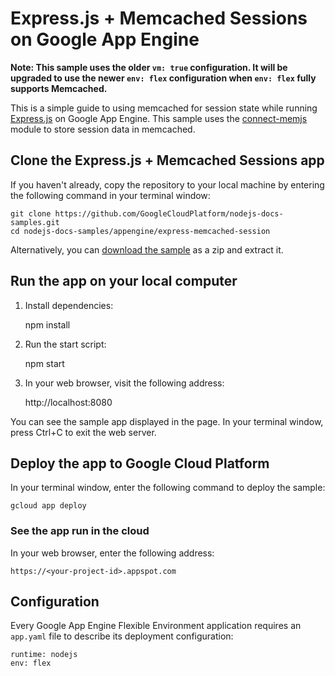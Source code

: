 # Express.js + Memcached Sessions on Google App Engine

**Note: This sample uses the older `vm: true` configuration. It will be upgraded
to use the newer `env: flex` configuration when `env: flex` fully supports
Memcached.**

This is a simple guide to using memcached for session state while running
[Express.js](http://expressjs.com/) on Google App Engine. This sample uses the
[connect-memjs](https://github.com/liamdon/connect-memjs) module to store
session data in memcached.

## Clone the Express.js + Memcached Sessions app

If you haven't already, copy the repository to your local machine by entering
the following command in your terminal window:

    git clone https://github.com/GoogleCloudPlatform/nodejs-docs-samples.git
    cd nodejs-docs-samples/appengine/express-memcached-session

Alternatively, you can [download the sample][download] as a zip and extract it.

## Run the app on your local computer

1. Install dependencies:

    npm install

1. Run the start script:

    npm start

1. In your web browser, visit the following address:

    http://localhost:8080

You can see the sample app displayed in the page. In your terminal window, press
Ctrl+C to exit the web server.

## Deploy the app to Google Cloud Platform

In your terminal window, enter the following command to deploy the sample:

    gcloud app deploy

### See the app run in the cloud

In your web browser, enter the following address:

    https://<your-project-id>.appspot.com

## Configuration

Every Google App Engine Flexible Environment application requires an `app.yaml`
file to describe its deployment configuration:

    runtime: nodejs
    env: flex

[download]: https://github.com/GoogleCloudPlatform/nodejs-docs-samples/archive/master.zip
